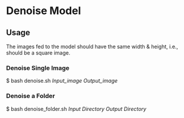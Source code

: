 # Denoise Model

## Usage
<NOTICE> The images fed to the model should have the same width & height, i.e., should be a square image.

### Denoise Single Image

$ bash denoise.sh *Input_image* *Output_image*

### Denoise a Folder

$ bash denoise_folder.sh *Input Directory* *Output Directory*
